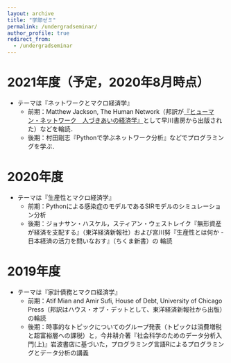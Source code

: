 ```yaml
---
layout: archive
title: "学部ゼミ"
permalink: /undergradseminar/
author_profile: true
redirect_from:
  - /undergradseminar
---
```


2021年度（予定，2020年8月時点）
======
* テーマは『ネットワークとマクロ経済学』
    * 前期：Matthew Jackson, The Human Network（邦訳が[『ヒューマン・ネットワーク　人づきあいの経済学』](https://www.amazon.co.jp/dp/B08NDTRNTR/)として早川書房から出版された）などを輪読．
    * 後期：村田剛志『Pythonで学ぶネットワーク分析』などでプログラミングを学ぶ．

2020年度
======
* テーマは『生産性とマクロ経済学』
    * 前期：Pythonによる感染症のモデルであるSIRモデルのシミュレーション分析
    * 後期：ジョナサン・ハスケル，スティアン・ウェストレイク『無形資産が経済を支配する』（東洋経済新報社）および宮川努『生産性とは何か - 日本経済の活力を問いなおす』（ちくま新書）の
    輪読 
    
2019年度
======
* テーマは『家計債務とマクロ経済学』
    * 前期：Atif Mian and Amir Sufi, House of Debt, University of Chicago Press（邦訳はハウス・オブ・デットとして、東洋経済新報社から出版）の輪読
    * 後期：時事的なトピックについてのグループ発表（トピックは消費増税と超富裕層への課税）と，今井耕介著『社会科学のためのデータ分析入門(上)』岩波書店に基づいた，プログラミング言語Rによるプログラミングとデータ分析の講義
